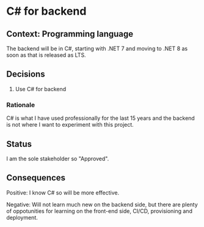 # C# for backend

## Context: Programming language

The backend will be in C#, starting with .NET 7 and moving to .NET 8 as soon as that is released as LTS.

## Decisions

1. Use C# for backend

### Rationale

C# is what I have used professionally for the last 15 years and the backend is not where I want to experiment with this project.

## Status

I am the sole stakeholder so "Approved".

## Consequences

Positive: I know C# so will be more effective.

Negative: Will not learn much new on the backend side, but there are plenty of oppotunities for learning on the front-end side, CI/CD, provisioning and deployment.
